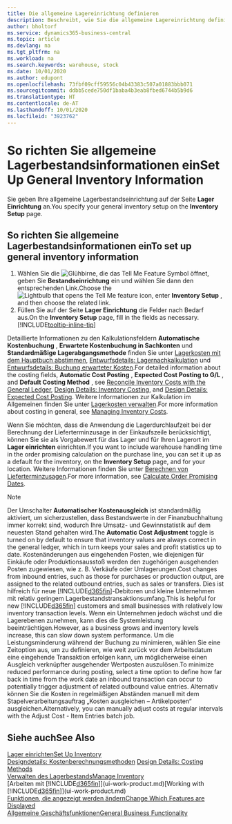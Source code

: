 ```yaml
---
title: Die allgemeine Lagereinrichtung definieren
description: Beschreibt, wie Sie die allgemeine Lagereinrichtung definieren, damit Sie Ihr Lager und Ihren Lagerbestand verwalten können.
author: bholtorf
ms.service: dynamics365-business-central
ms.topic: article
ms.devlang: na
ms.tgt_pltfrm: na
ms.workload: na
ms.search.keywords: warehouse, stock
ms.date: 10/01/2020
ms.author: edupont
ms.openlocfilehash: 73fbf09cff59556c04b43383c507a01883bbb071
ms.sourcegitcommit: ddbb5cede750df1baba4b3eab8fbed6744b5b9d6
ms.translationtype: HT
ms.contentlocale: de-AT
ms.lasthandoff: 10/01/2020
ms.locfileid: "3923762"
---
```

# <a name="set-up-general-inventory-information"></a><span data-ttu-id="14555-103">So richten Sie allgemeine Lagerbestandsinformationen ein</span><span class="sxs-lookup"><span data-stu-id="14555-103">Set Up General Inventory Information</span></span>

<span data-ttu-id="14555-104">Sie geben Ihre allgemeine Lagerbestandseinrichtung auf der Seite **Lager Einrichtung** an.</span><span class="sxs-lookup"><span data-stu-id="14555-104">You specify your general inventory setup on the **Inventory Setup** page.</span></span>

## <a name="to-set-up-general-inventory-information"></a><span data-ttu-id="14555-105">So richten Sie allgemeine Lagerbestandsinformationen ein</span><span class="sxs-lookup"><span data-stu-id="14555-105">To set up general inventory information</span></span>

1. <span data-ttu-id="14555-106">Wählen Sie die ![Glühbirne, die das Tell Me Feature](media/ui-search/search_small.png "Tell Me-Funktion") Symbol öffnet, geben Sie **Bestandseinrichtung** ein und wählen Sie dann den entsprechenden Link.</span><span class="sxs-lookup"><span data-stu-id="14555-106">Choose the ![Lightbulb that opens the Tell Me feature](media/ui-search/search_small.png "Tell me what you want to do") icon, enter **Inventory Setup** , and then choose the related link.</span></span>
2. <span data-ttu-id="14555-107">Füllen Sie auf der Seite **Lager Einrichtung** die Felder nach Bedarf aus.</span><span class="sxs-lookup"><span data-stu-id="14555-107">On the **Inventory Setup** page, fill in the fields as necessary.</span></span> [!INCLUDE[tooltip-inline-tip](includes/tooltip-inline-tip_md.md)]

<span data-ttu-id="14555-108">Detaillierte Informationen zu den Kalkulationsfeldern **Automatische Kostenbuchung** , **Erwartete Kostenbuchung in Sachkonten** und **Standardmäßige Lagerabgangsmethode** finden Sie unter [Lagerkosten mit dem Hauptbuch abstimmen](finance-how-to-post-inventory-costs-to-the-general-ledger.md), [Entwurfsdetails: Lagernachkalkulation](design-details-inventory-costing.md) und [Entwurfsdetails: Buchung erwarteter Kosten](design-details-expected-cost-posting.md).</span><span class="sxs-lookup"><span data-stu-id="14555-108">For detailed information about the costing fields, **Automatic Cost Posting** , **Expected Cost Posting to G/L** , and **Default Costing Method** , see [Reconcile Inventory Costs with the General Ledger](finance-how-to-post-inventory-costs-to-the-general-ledger.md), [Design Details: Inventory Costing](design-details-inventory-costing.md), and [Design Details: Expected Cost Posting](design-details-expected-cost-posting.md).</span></span> <span data-ttu-id="14555-109">Weitere Informationen zur Kalkulation im Allgemeinen finden Sie unter [Lagerkosten verwalten](finance-manage-inventory-costs.md).</span><span class="sxs-lookup"><span data-stu-id="14555-109">For more information about costing in general, see [Managing Inventory Costs](finance-manage-inventory-costs.md).</span></span>  

<span data-ttu-id="14555-110">Wenn Sie möchten, dass die Anwendung die Lagerdurchlaufzeit bei der Berechnung der Lieferterminzusage in der Einkaufszeile berücksichtigt, können Sie sie als Vorgabewert für das Lager und für Ihren Lagerort im **Lager einrichten** einrichten.</span><span class="sxs-lookup"><span data-stu-id="14555-110">If you want to include warehouse handling time in the order promising calculation on the purchase line, you can set it up as a default for the inventory, on the **Inventory Setup** page, and for your location.</span></span> <span data-ttu-id="14555-111">Weitere Informationen finden Sie unter [Berechnen von Lieferterminzusagen](sales-how-to-calculate-order-promising-dates.md).</span><span class="sxs-lookup"><span data-stu-id="14555-111">For more information, see [Calculate Order Promising Dates](sales-how-to-calculate-order-promising-dates.md).</span></span>  

> [!NOTE]
> <span data-ttu-id="14555-112">Der Umschalter **Automatischer Kostenausgleich** ist standardmäßig aktiviert, um sicherzustellen, dass Bestandswerte in der Finanzbuchhaltung immer korrekt sind, wodurch Ihre Umsatz- und Gewinnstatistik auf dem neuesten Stand gehalten wird.</span><span class="sxs-lookup"><span data-stu-id="14555-112">The **Automatic Cost Adjustment** toggle is turned on by default to ensure that inventory values are always correct in the general ledger, which in turn keeps your sales and profit statistics up to date.</span></span> <span data-ttu-id="14555-113">Kostenänderungen aus eingehenden Posten, wie diejenigen für Einkäufe oder Produktionsausstoß werden den zugehörigen ausgehenden Posten zugewiesen, wie z. B. Verkäufe oder Umlagerungen.</span><span class="sxs-lookup"><span data-stu-id="14555-113">Cost changes from inbound entries, such as those for purchases or production output, are assigned to the related outbound entries, such as sales or transfers.</span></span> <span data-ttu-id="14555-114">Dies ist hilfreich für neue [!INCLUDE[d365fin](includes/d365fin_md.md)]-Debitoren und kleine Unternehmen mit relativ geringem Lagerbestandstransaktionsumfang.</span><span class="sxs-lookup"><span data-stu-id="14555-114">This is helpful for new [!INCLUDE[d365fin](includes/d365fin_md.md)] customers and small businesses with relatively low inventory transaction levels.</span></span> <span data-ttu-id="14555-115">Wenn ein Unternehmen jedoch wächst und die Lagerebenen zunehmen, kann dies die Systemleistung beeinträchtigen.</span><span class="sxs-lookup"><span data-stu-id="14555-115">However, as a business grows and inventory levels increase, this can slow down system performance.</span></span> <span data-ttu-id="14555-116">Um die Leistungsminderung während der Buchung zu minimieren, wählen Sie eine Zeitoption aus, um zu definieren, wie weit zurück vor dem Arbeitsdatum eine eingehende Transaktion erfolgen kann, um möglicherweise einen Ausgleich verknüpfter ausgehender Wertposten auszulösen.</span><span class="sxs-lookup"><span data-stu-id="14555-116">To minimize reduced performance during posting, select a time option to define how far back in time from the work date an inbound transaction can occur to potentially trigger adjustment of related outbound value entries.</span></span> <span data-ttu-id="14555-117">Alternativ können Sie die Kosten in regelmäßigen Abständen manuell mit dem Stapelverarbeitungsauftrag „Kosten ausgleichen – Artikelposten“ ausgleichen.</span><span class="sxs-lookup"><span data-stu-id="14555-117">Alternatively, you can manually adjust costs at regular intervals with the Adjust Cost - Item Entries batch job.</span></span>

## <a name="see-also"></a><span data-ttu-id="14555-118">Siehe auch</span><span class="sxs-lookup"><span data-stu-id="14555-118">See Also</span></span>
[<span data-ttu-id="14555-119">Lager einrichten</span><span class="sxs-lookup"><span data-stu-id="14555-119">Set Up Inventory</span></span>](inventory-setup-inventory.md)  
<span data-ttu-id="14555-120">[Designdetails: Kostenberechnungsmethoden](design-details-costing-methods.md)  </span><span class="sxs-lookup"><span data-stu-id="14555-120">[Design Details: Costing Methods](design-details-costing-methods.md)  </span></span>  
[<span data-ttu-id="14555-121">Verwalten des Lagerbestands</span><span class="sxs-lookup"><span data-stu-id="14555-121">Manage Inventory</span></span>](inventory-manage-inventory.md)  
<span data-ttu-id="14555-122">[Arbeiten mit [!INCLUDE[d365fin](includes/d365fin_md.md)]](ui-work-product.md)</span><span class="sxs-lookup"><span data-stu-id="14555-122">[Working with [!INCLUDE[d365fin](includes/d365fin_md.md)]](ui-work-product.md)</span></span>  
[<span data-ttu-id="14555-123">Funktionen, die angezeigt werden ändern</span><span class="sxs-lookup"><span data-stu-id="14555-123">Change Which Features are Displayed</span></span>](ui-experiences.md)  
[<span data-ttu-id="14555-124">Allgemeine Geschäftsfunktionen</span><span class="sxs-lookup"><span data-stu-id="14555-124">General Business Functionality</span></span>](ui-across-business-areas.md)
